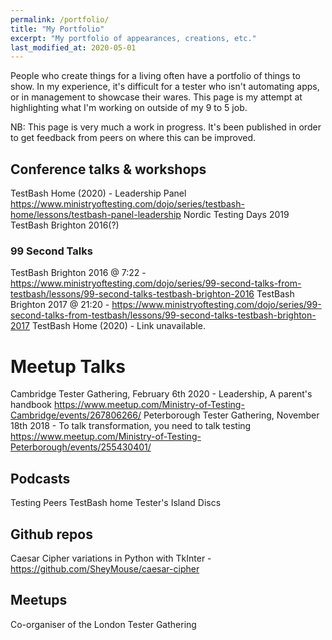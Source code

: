 ```yaml
---
permalink: /portfolio/
title: "My Portfolio"
excerpt: "My portfolio of appearances, creations, etc."
last_modified_at: 2020-05-01
---
```


People who create things for a living often have a portfolio of things to show. In my experience, it's difficult for a tester who isn't automating apps, or in management to showcase their wares. This page is my attempt at highlighting what I'm working on outside of my 9 to 5 job.

NB: This page is very much a work in progress. It's been published in order to get feedback from peers on where this can be improved.

## Conference talks & workshops
TestBash Home (2020) - Leadership Panel https://www.ministryoftesting.com/dojo/series/testbash-home/lessons/testbash-panel-leadership
Nordic Testing Days 2019
TestBash Brighton 2016(?)

### 99 Second Talks
TestBash Brighton 2016 @ 7:22 - https://www.ministryoftesting.com/dojo/series/99-second-talks-from-testbash/lessons/99-second-talks-testbash-brighton-2016
TestBash Brighton 2017 @ 21:20 - https://www.ministryoftesting.com/dojo/series/99-second-talks-from-testbash/lessons/99-second-talks-testbash-brighton-2017
TestBash Home (2020) - Link unavailable.

# Meetup Talks
Cambridge Tester Gathering, February 6th 2020 - Leadership, A parent's handbook https://www.meetup.com/Ministry-of-Testing-Cambridge/events/267806266/
Peterborough Tester Gathering, November 18th 2018 - To talk transformation, you need to talk testing https://www.meetup.com/Ministry-of-Testing-Peterborough/events/255430401/

## Podcasts
Testing Peers
TestBash home
Tester's Island Discs

## Github repos
Caesar Cipher variations in Python with TkInter - https://github.com/SheyMouse/caesar-cipher

## Meetups
Co-organiser of the London Tester Gathering
